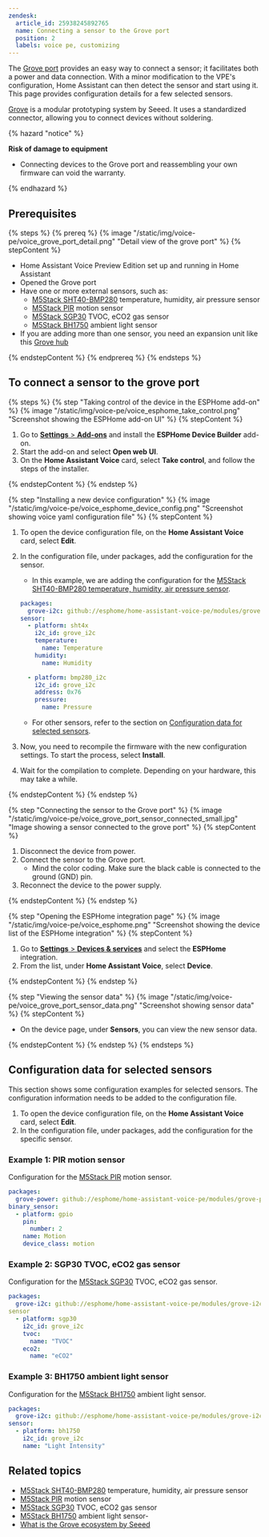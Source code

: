 ```yaml
---
zendesk:
  article_id: 25938245892765
  name: Connecting a sensor to the Grove port
  position: 2
  labels: voice pe, customizing
---
```


The [Grove port](https://wiki.seeedstudio.com/Grove_System/) provides an easy way to connect a sensor; it facilitates both a power and data connection. With a minor modification to the VPE's configuration, Home Assistant can then detect the sensor and start using it. This page provides configuration details for a few selected sensors.

[Grove](https://wiki.seeedstudio.com/Grove_System/) is a modular prototyping system by Seeed. It uses a standardized connector, allowing you to connect devices without soldering.

{% hazard "notice" %}

**Risk of damage to equipment**

- Connecting devices to the Grove port and reassembling your own firmware can void the warranty.

{% endhazard %}

## Prerequisites

{% steps %}
{% prereq %}
{% image "/static/img/voice-pe/voice_grove_port_detail.png" "Detail view of the grove port" %}
{% stepContent %}

- Home Assistant Voice Preview Edition set up and running in Home Assistant
- Opened the Grove port
- Have one or more external sensors, such as:
  - [M5Stack SHT40-BMP280](https://shop.m5stack.com/products/env-iv-unit-with-temperature-humidity-air-pressure-sensor-sht40-bmp280) temperature, humidity, air pressure sensor
  - [M5Stack PIR](https://shop.m5stack.com/products/pir-module) motion sensor
  - [M5Stack SGP30](https://shop.m5stack.com/products/tvoc-eco2-gas-unit-sgp30) TVOC, eCO2 gas sensor
  - [M5Stack BH1750](https://shop.m5stack.com/products/dlight-unit-ambient-light-sensor-bh1750fvi-tr) ambient light sensor
- If you are adding more than one sensor, you need an expansion unit like this [Grove hub](https://shop.m5stack.com/products/mini-hub-module?srsltid=AfmBOooKdCNWJPf90Wr25-jC_8QqbrVeqc3gzZ678-yi4396Cc1q792_)

{% endstepContent %}
{% endprereq %}
{% endsteps %}

## To connect a sensor to the grove port

{% steps %}
{% step "Taking control of the device in the ESPHome add-on" %}
{% image "/static/img/voice-pe/voice_esphome_take_control.png" "Screenshot showing the ESPHome add-on UI" %}
{% stepContent %}

1. Go to [**Settings** > **Add-ons**](https://my.home-assistant.io/redirect/supervisor_addon/?addon=5c53de3b_esphome) and install the **ESPHome Device Builder** add-on.
2. Start the add-on and select **Open web UI**.
3. On the **Home Assistant Voice** card, select **Take control**, and follow the steps of the installer.

{% endstepContent %}
{% endstep %}

{% step "Installing a new device configuration" %}
{% image "/static/img/voice-pe/voice_esphome_device_config.png" "Screenshot showing voice yaml configuration file" %}
{% stepContent %}

1. To open the device configuration file, on the **Home Assistant Voice** card, select **Edit**.
2. In the configuration file, under packages, add the configuration for the sensor.
   - In this example, we are adding the configuration for the [M5Stack SHT40-BMP280 temperature, humidity, air pressure sensor](https://shop.m5stack.com/products/env-iv-unit-with-temperature-humidity-air-pressure-sensor-sht40-bmp280).

   ```yaml
   packages:
     grove-i2c: github://esphome/home-assistant-voice-pe/modules/grove-i2c.yaml
   sensor:
     - platform: sht4x
       i2c_id: grove_i2c
       temperature:
         name: Temperature
       humidity:
         name: Humidity

     - platform: bmp280_i2c
       i2c_id: grove_i2c
       address: 0x76
       pressure:
         name: Pressure
   ```

   - For other sensors, refer to the section on [Configuration data for selected sensors](#configuration-data-for-selected-sensors).

3. Now, you need to recompile the firmware with the new configuration settings. To start the process, select **Install**.
4. Wait for the compilation to complete. Depending on your hardware, this may take a while.

{% endstepContent %}
{% endstep %}

{% step "Connecting the sensor to the Grove port" %}
{% image "/static/img/voice-pe/voice_grove_port_sensor_connected_small.jpg" "Image showing a sensor connected to the grove port" %}
{% stepContent %}

1. Disconnect the device from power.
2. Connect the sensor to the Grove port.
   - Mind the color coding. Make sure the black cable is connected to the ground (GND) pin.
3. Reconnect the device to the power supply.

{% endstepContent %}
{% endstep %}

{% step "Opening the ESPHome integration page" %}
{% image "/static/img/voice-pe/voice_esphome.png" "Screenshot showing the device list of the ESPHome integration" %}
{% stepContent %}

1. Go to [**Settings** > **Devices & services**](https://my.home-assistant.io/redirect/integrations/) and select the **ESPHome** integration.
2. From the list, under **Home Assistant Voice**, select **Device**.

{% endstepContent %}
{% endstep %}

{% step "Viewing the sensor data" %}
{% image "/static/img/voice-pe/voice_grove_port_sensor_data.png" "Screenshot showing sensor data" %}
{% stepContent %}

- On the device page, under **Sensors**, you can view the new sensor data.

{% endstepContent %}
{% endstep %}
{% endsteps %}

## Configuration data for selected sensors

This section shows some configuration examples for selected sensors. The configuration information needs to be added to the configuration file.

1. To open the device configuration file, on the **Home Assistant Voice** card, select **Edit**.
2. In the configuration file, under packages, add the configuration for the specific sensor.

### Example 1: PIR motion sensor

Configuration for the [M5Stack PIR](https://shop.m5stack.com/products/pir-module) motion sensor.

  ```yaml
  packages:
    grove-power: github://esphome/home-assistant-voice-pe/modules/grove-power.yaml
  binary_sensor:
    - platform: gpio
      pin:
        number: 2
      name: Motion
      device_class: motion
  ```

### Example 2: SGP30 TVOC, eCO2 gas sensor

Configuration for the [M5Stack SGP30](https://shop.m5stack.com/products/tvoc-eco2-gas-unit-sgp30) TVOC, eCO2 gas sensor.

  ```yaml
  packages:
    grove-i2c: github://esphome/home-assistant-voice-pe/modules/grove-i2c.yaml
  sensor
    - platform: sgp30
      i2c_id: grove_i2c
      tvoc:
        name: "TVOC"
      eco2:
        name: "eCO2"
  ```

### Example 3: BH1750 ambient light sensor

Configuration for the [M5Stack BH1750](https://shop.m5stack.com/products/dlight-unit-ambient-light-sensor-bh1750fvi-tr) ambient light sensor.

  ```yaml
  packages:
    grove-i2c: github://esphome/home-assistant-voice-pe/modules/grove-i2c.yaml
  sensor:
    - platform: bh1750
      i2c_id: grove_i2c
      name: "Light Intensity"
  ```

## Related topics

- [M5Stack SHT40-BMP280](https://shop.m5stack.com/products/env-iv-unit-with-temperature-humidity-air-pressure-sensor-sht40-bmp280) temperature, humidity, air pressure sensor
- [M5Stack PIR](https://shop.m5stack.com/products/pir-module) motion sensor
- [M5Stack SGP30](https://shop.m5stack.com/products/tvoc-eco2-gas-unit-sgp30) TVOC, eCO2 gas sensor
- [M5Stack BH1750](https://shop.m5stack.com/products/dlight-unit-ambient-light-sensor-bh1750fvi-tr) ambient light sensor-
- [What is the Grove ecosystem by Seeed](https://wiki.seeedstudio.com/Grove_System/)